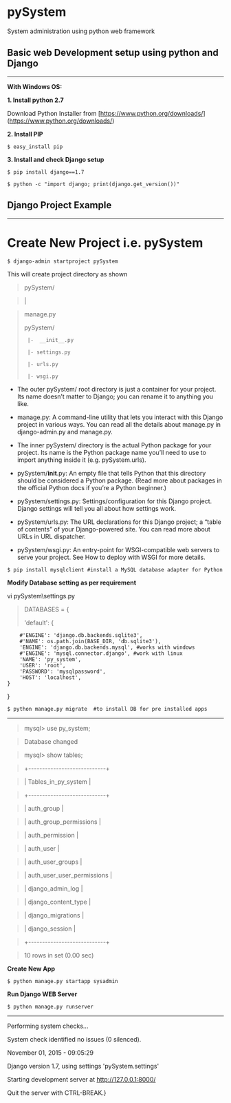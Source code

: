 pySystem
========
System administration using python web framework


## Basic web Development setup using python and Django
---

**With Windows OS:**

**1. Install python 2.7**

Download Python Installer from [https://www.python.org/downloads/] (https://www.python.org/downloads/)

**2. Install PIP**

`$ easy_install pip`

**3. Install and check Django setup**

`$ pip install django==1.7`

`$ python -c "import django; print(django.get_version())"`

## Django Project Example
---

# Create New Project i.e. pySystem

`$ django-admin startproject pySystem`

This will create project directory as shown


>pySystem/

>|

>manage.py
>
>pySystem/
>
>      |-  __init__.py
>
>      |- settings.py
>
>      |- urls.py
>
>      |- wsgi.py


* The outer pySystem/ root directory is just a container for your project.
Its name doesn’t matter to Django; you can rename it to anything you like.

* manage.py:
A command-line utility that lets you interact with this Django project in various ways.
You can read all the details about manage.py in django-admin.py and manage.py.

* The inner pySystem/ directory is the actual Python package for your project.
Its name is the Python package name you’ll need to use to import anything inside it (e.g. pySystem.urls).

* pySystem/__init__.py:
An empty file that tells Python that this directory should be considered a Python package.
(Read more about packages in the official Python docs if you’re a Python beginner.)

* pySystem/settings.py:
Settings/configuration for this Django project. Django settings will tell you all about how settings work.

* pySystem/urls.py:
The URL declarations for this Django project; a “table of contents” of your Django-powered site.
You can read more about URLs in URL dispatcher.

* pySystem/wsgi.py:
An entry-point for WSGI-compatible web servers to serve your project.
See How to deploy with WSGI for more details.

`$ pip install mysqlclient #install a MySQL database adapter for Python`

**Modify Database setting as per requirement**

vi pySystem\settings.py

>
>DATABASES =
> {
>
>    'default': {
>
        #'ENGINE': 'django.db.backends.sqlite3',
        #'NAME': os.path.join(BASE_DIR, 'db.sqlite3'),
        'ENGINE': 'django.db.backends.mysql', #works with windows
        #'ENGINE': 'mysql.connector.django', #work with linux
        'NAME': 'py_system',
        'USER': 'root',
        'PASSWORD': 'mysqlpassword',
        'HOST': 'localhost',
    }
}

`$ python manage.py migrate  #to install DB for pre installed apps`

---

>mysql> use py_system;

>Database changed

>mysql> show tables;

>+----------------------------+

>| Tables_in_py_system        |

>+----------------------------+

>| auth_group                 |

>| auth_group_permissions     |

>| auth_permission            |

>| auth_user                  |

>| auth_user_groups           |

>| auth_user_user_permissions |

>| django_admin_log           |

>| django_content_type        |

>| django_migrations          |

>| django_session             |

>+----------------------------+

>10 rows in set (0.00 sec)

**Create New App**

`$ python manage.py startapp sysadmin`


**Run Django WEB Server**

`$ python manage.py runserver`

---

Performing system checks...


System check identified no issues (0 silenced).


November 01, 2015 - 09:05:29


Django version 1.7, using settings 'pySystem.settings'


Starting development server at http://127.0.0.1:8000/


Quit the server with CTRL-BREAK.}